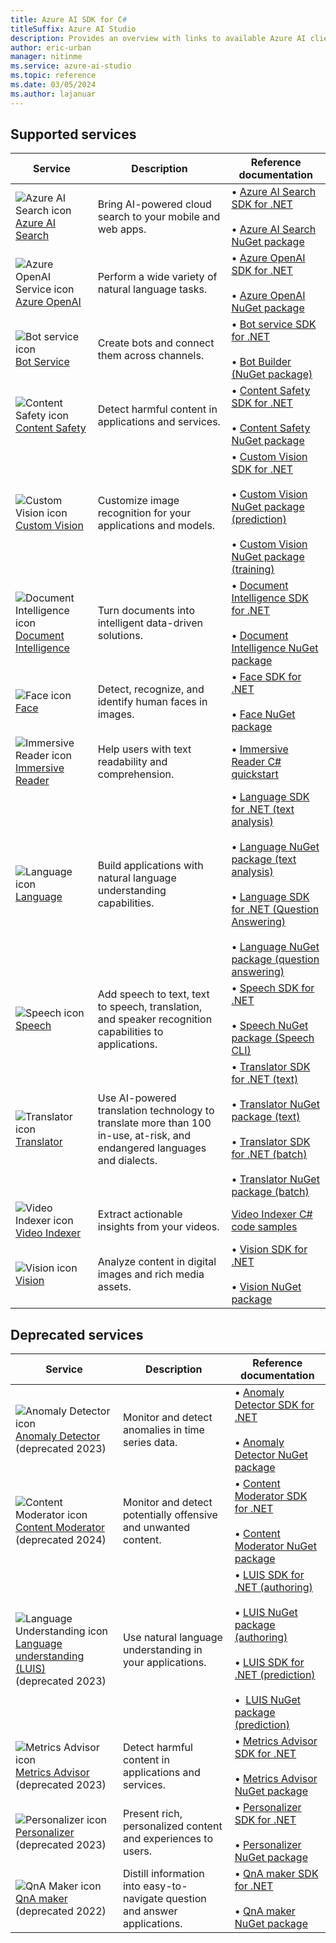 ```yaml
---
title: Azure AI SDK for C#
titleSuffix: Azure AI Studio
description: Provides an overview with links to available Azure AI client libraries and packages for C#.
author: eric-urban
manager: nitinme
ms.service: azure-ai-studio
ms.topic: reference
ms.date: 03/05/2024
ms.author: lajanuar
---
```


## Supported services

| Service | Description | Reference documentation |
| --- | --- | --- |
| ![Azure AI Search icon](../../../media/service-icons/search.svg) [Azure AI Search](../../../../search/index.yml) | Bring AI-powered cloud search to your mobile and web apps. | &bullet;&NonBreakingSpace;[Azure AI Search SDK for .NET](/dotnet/api/overview/azure/search.documents-readme?view=azure-dotnet&preserve-view=true)<br><br>&bullet;&NonBreakingSpace;[Azure AI Search NuGet package](https://www.nuget.org/packages/Azure.Search.Documents/11.6.0-beta.2)  |
| ![Azure OpenAI Service icon](../../../media/service-icons/azure.svg) [Azure OpenAI](../../../openai/index.yml) | Perform a wide variety of natural language tasks. | &bullet;&NonBreakingSpace;[Azure OpenAI SDK for .NET](/dotnet/api/azure.ai.openai?view=azure-dotnet-preview&preserve-view=true) <br><br>&bullet;&NonBreakingSpace;[Azure OpenAI NuGet package](https://www.nuget.org/packages/Azure.AI.OpenAI/1.0.0-beta.13)  |
| ![Bot service icon](../../../media/service-icons/bot-services.svg) [Bot Service](/composer/) | Create bots and connect them across channels. | &bullet;&NonBreakingSpace;[Bot service SDK for .NET](https://github.com/Microsoft/botbuilder-dotnet?tab=readme-ov-file) <br><br>&bullet;&NonBreakingSpace;[Bot Builder (NuGet package)](https://github.com/Microsoft/botbuilder-dotnet/#packages)  |
| ![Content Safety icon](../../../media/service-icons/content-safety.svg) [Content Safety](../../../content-safety/index.yml) | Detect harmful content in applications and services.| &bullet;&NonBreakingSpace;[Content Safety SDK for .NET](/dotnet/api/overview/azure/ai.contentsafety-readme?view=azure-dotnet&preserve-view=true) <br><br>&bullet;&NonBreakingSpace;[Content Safety NuGet package](https://www.nuget.org/packages/Azure.AI.ContentSafety/1.0.0)  |
| ![Custom Vision icon](../../../media/service-icons/custom-vision.svg) [Custom Vision](../../../custom-vision-service/index.yml) | Customize image recognition for your applications and models. | &bullet;&NonBreakingSpace;[Custom Vision SDK for .NET](/dotnet/api/overview/azure/custom-vision?view=azure-dotnet&preserve-view=true) <br><br>&bullet;&NonBreakingSpace;[Custom Vision NuGet package (prediction)](https://www.nuget.org/packages/Microsoft.Azure.CognitiveServices.Vision.CustomVision.Prediction)<br><br>&bullet;&NonBreakingSpace;[Custom Vision NuGet package (training)](https://www.nuget.org/packages/Microsoft.Azure.CognitiveServices.Vision.CustomVision.Training)|
| ![Document Intelligence icon](../../../media/service-icons/document-intelligence.svg) [Document Intelligence](../../../document-intelligence/index.yml) | Turn documents into intelligent data-driven solutions. | &bullet;&NonBreakingSpace;[Document Intelligence SDK for .NET](/dotnet/api/overview/azure/ai.documentintelligence-readme?view=azure-dotnet-preview&preserve-view=true) <br><br>&bullet;&NonBreakingSpace;[Document Intelligence NuGet package](https://www.nuget.org/packages/Azure.AI.DocumentIntelligence/1.0.0-beta.1) |
| ![Face icon](../../../media/service-icons/face.svg) [Face](../../../computer-vision/overview-identity.md) | Detect, recognize, and identify human faces in images. | &bullet;&NonBreakingSpace;[Face SDK for .NET](/dotnet/api/overview/azure/cognitiveservices/face-readme?view=azure-dotnet&branch=main&preserve-view=true) <br><br>&bullet;&NonBreakingSpace;[Face NuGet package](https://www.nuget.org/packages/Microsoft.Azure.CognitiveServices.Vision.Face/2.7.0-preview.3)  |
| ![Immersive Reader icon](../../../media/service-icons/immersive-reader.svg) [Immersive Reader](../../../immersive-reader/index.yml) | Help users with text readability and comprehension. | &bullet;&NonBreakingSpace;[Immersive Reader C# quickstart](../../../immersive-reader/quickstarts/client-libraries.md?pivots=programming-language-csharp) |
| ![Language icon](../../../media/service-icons/language.svg) [Language](../../../language-service/index.yml) | Build applications with natural language understanding capabilities. | &bullet;&NonBreakingSpace;[Language SDK for .NET (text analysis)](/dotnet/api/overview/azure/ai.textanalytics-readme?view=azure-dotnet&preserve-view=true) <br><br>&bullet;&NonBreakingSpace;[Language NuGet package (text analysis)](https://www.nuget.org/packages/Azure.AI.TextAnalytics)<br><br>&bullet;&NonBreakingSpace;[Language SDK for .NET (Question Answering)](/dotnet/api/overview/azure/ai.language.questionanswering-readme?view=azure-dotnet&preserve-view=true)<br><br>&bullet;&NonBreakingSpace;[Language NuGet package (question answering)](https://www.nuget.org/packages/Azure.AI.Language.QuestionAnswering) |
| ![Speech icon](../../../media/service-icons/speech.svg) [Speech](../../../speech-service/index.yml) | Add speech to text, text to speech, translation, and speaker recognition capabilities to applications. | &bullet;&NonBreakingSpace;[Speech SDK for .NET](/dotnet/api/microsoft.cognitiveservices.speech?view=azure-dotnet&branch=main&preserve-view=true) <br><br>&bullet;&NonBreakingSpace;[Speech NuGet package (Speech CLI)](https://www.nuget.org/packages/Microsoft.CognitiveServices.Speech.CLI)|
| ![Translator icon](../../../media/service-icons/translator.svg) [Translator](../../../translator/index.yml) |  Use AI-powered translation technology to translate more than 100 in-use, at-risk, and endangered languages and dialects. | &bullet;&NonBreakingSpace;[Translator SDK for .NET (text)](/dotnet/api/overview/azure/ai.translation.text-readme?view=azure-dotnet-preview&preserve-view=true)<br><br>&bullet;&NonBreakingSpace;[Translator NuGet package (text)](https://www.nuget.org/packages/Azure.AI.Translation.Text/1.0.0-beta.1)<br><br>&bullet;&NonBreakingSpace;[Translator SDK for .NET (batch)](/dotnet/api/overview/azure/AI.Translation.Document-readme?view=azure-dotnet&preserve-view=true)<br><br>&bullet;&NonBreakingSpace;[Translator NuGet package (batch)](https://www.nuget.org/packages/Azure.AI.Translation.Document)  |
| ![Video Indexer icon](../../../media/service-icons/video-indexer.svg) [Video Indexer](/azure/azure-video-indexer) |  Extract actionable insights from your videos. | [Video Indexer C# code samples](https://github.com/Azure-Samples/azure-video-indexer-samples/tree/master/API-Samples/C%2)|
| ![Vision icon](../../../media/service-icons/vision.svg) [Vision](../../../computer-vision/index.yml) | Analyze content in digital images and rich media assets.| &bullet;&NonBreakingSpace;[Vision SDK for .NET](/dotnet/api/overview/azure/AI.Vision.ImageAnalysis-readme?view=azure-dotnet-preview&preserve-view=true) <br><br>&bullet;&NonBreakingSpace;[Vision NuGet package](https://www.nuget.org/packages/Azure.AI.Vision.ImageAnalysis) |

## Deprecated services

| Service | Description | Reference documentation |
| --- | --- | --- |
| ![Anomaly Detector icon](../../../media/service-icons/anomaly-detector.svg) [Anomaly Detector](../../../Anomaly-Detector/index.yml) <br>(deprecated 2023) | Monitor and detect anomalies in time series data. | &bullet;&NonBreakingSpace;[Anomaly Detector SDK for .NET](/dotnet/api/azure.ai.anomalydetector?view=azure-dotnet-preview&preserve-view=true)<br><br>&bullet;&NonBreakingSpace;[Anomaly Detector NuGet package](https://www.nuget.org/packages/Azure.AI.AnomalyDetector) |
| ![Content Moderator icon](../../../media/service-icons/content-moderator.svg) [Content Moderator](../../../content-moderator/index.yml) <br>(deprecated 2024)  | Monitor and detect potentially offensive and unwanted content. | &bullet;&NonBreakingSpace;[Content Moderator SDK for .NET](/dotnet/api/overview/azure/content-moderator?view=azure-dotnet&branch=main&preserve-view=true) <br><br>&bullet;&NonBreakingSpace;[Content Moderator NuGet package](https://www.nuget.org/packages/Microsoft.Azure.CognitiveServices.ContentModerator) |
| ![Language Understanding icon](../../../media/service-icons/luis.svg) [Language understanding (LUIS)](../../../luis/index.yml)  <br>(deprecated 2023)  | Use natural language understanding in your applications. | &bullet;&NonBreakingSpace;[LUIS SDK for .NET (authoring)](https://github.com/Azure-Samples/cognitive-services-dotnet-sdk-samples/tree/master/LUIS)<br><br>&bullet;&NonBreakingSpace;[LUIS NuGet package (authoring)](https://www.nuget.org/packages/Microsoft.Azure.CognitiveServices.Language.LUIS.Authoring/)<br><br>&bullet;&NonBreakingSpace;[LUIS SDK for .NET (prediction)](https://github.com/Azure/azure-sdk-for-net/tree/main/sdk/cognitiveservices/Language.LUIS.Runtime)<br><br>&bullet;&NonBreakingSpace; [LUIS NuGet package (prediction)](https://www.nuget.org/packages/Microsoft.Azure.CognitiveServices.Language.LUIS.Runtime/)  |
| ![Metrics Advisor icon](../../../media/service-icons/metrics-advisor.svg) [Metrics Advisor](../../../metrics-advisor/index.yml) <br>(deprecated 2023) | Detect harmful content in applications and services.| &bullet;&NonBreakingSpace;[Metrics Advisor SDK for .NET](/dotnet/api/overview/azure/ai.metricsadvisor-readme?view=azure-dotnet&preserve-view=true) <br><br>&bullet;&NonBreakingSpace;[Metrics Advisor NuGet package](https://www.nuget.org/packages/Azure.AI.MetricsAdvisor)  |
| ![Personalizer icon](../../../media/service-icons/personalizer.svg) [Personalizer](../../../personalizer/index.yml) <br>(deprecated 2023) | Present rich, personalized content and experiences to users. | &bullet;&NonBreakingSpace;[Personalizer SDK for .NET](/dotnet/api/overview/azure/personalizer?view=azure-dotnet&preserve-view=true) <br><br>&bullet;&NonBreakingSpace;[Personalizer NuGet package](https://www.nuget.org/packages/Microsoft.Azure.CognitiveServices.Personalizer/1.0.0) |
| ![QnA Maker icon](../../../media/service-icons/luis.svg) [QnA maker](../../../qnamaker/index.yml) (deprecated 2022)  | Distill information into easy-to-navigate question and answer applications. | &bullet;&NonBreakingSpace;[QnA maker SDK for .NET](/dotnet/api/microsoft.azure.cognitiveservices.knowledge.qnamaker?view=azure-dotnet-legacy&preserve-view=true) <br><br>&bullet;&NonBreakingSpace;[QnA maker NuGet package](https://www.nuget.org/packages/Microsoft.Azure.CognitiveServices.Knowledge.QnAMaker/) |